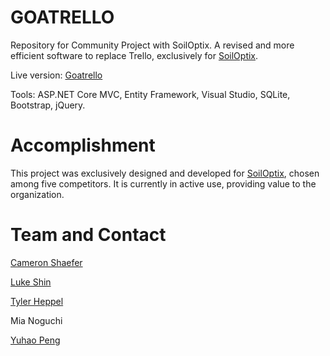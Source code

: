 # GOATRELLO
Repository for Community Project with SoilOptix.
A revised and more efficient software to replace Trello, exclusively for [SoilOptix](https://soiloptix.com/).

Live version: [Goatrello](https://goatrello.azurewebsites.net/)

Tools:
ASP.NET Core MVC, Entity Framework, Visual Studio, SQLite, Bootstrap, jQuery.

# Accomplishment
This project was exclusively designed and developed for [SoilOptix](https://soiloptix.com/), chosen among five competitors. It is currently in active use, providing value to the organization.

# Team and Contact
[Cameron Shaefer](https://github.com/CWAShaefer)

[Luke Shin](https://github.com/lshin010)

[Tyler Heppel](https://github.com/Hep2theT)

Mia Noguchi

[Yuhao Peng](https://github.com/khalilpyh)

